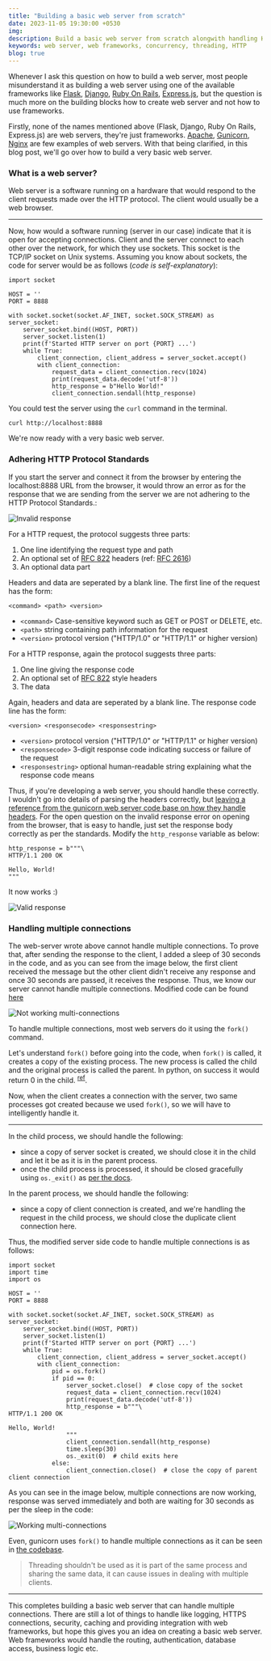```yaml
---
title: "Building a basic web server from scratch"
date: 2023-11-05 19:30:00 +0530
img:
description: Build a basic web server from scratch alongwith handling HTTP requests and concurrent requests.
keywords: web server, web frameworks, concurrency, threading, HTTP
blog: true
---
```


Whenever I ask this question on how to build a web server, most people misunderstand it as building a web server using one of the available frameworks like [Flask](https://flask.palletsprojects.com/en/3.0.x/), [Django](https://www.djangoproject.com/), [Ruby On Rails](https://rubyonrails.org/), [Express.js](https://expressjs.com/), but the question is much more on the building blocks how to create web server and not how to use frameworks.

Firstly, none of the names mentioned above (Flask, Django, Ruby On Rails, Express.js) are web servers, they're just frameworks. [Apache](https://httpd.apache.org/), [Gunicorn](https://gunicorn.org/), [Nginx](https://docs.nginx.com/nginx/admin-guide/web-server/) are few examples of web servers. With that being clarified, in this blog post, we'll go over how to build a very basic web server.

### What is a web server?

Web server is a software running on a hardware that would respond to the client requests made over the HTTP protocol. The client would usually be a web browser.

---

Now, how would a software running (server in our case) indicate that it is open for accepting connections. Client and the server connect to each other over the network, for which they use sockets. This socket is the TCP/IP socket on Unix systems. Assuming you know about sockets, the code for server would be as follows (_code is self-explanatory_):

```
import socket

HOST = ''
PORT = 8888

with socket.socket(socket.AF_INET, socket.SOCK_STREAM) as server_socket:
    server_socket.bind((HOST, PORT))
    server_socket.listen(1)
    print(f'Started HTTP server on port {PORT} ...')
    while True:
        client_connection, client_address = server_socket.accept()
        with client_connection:
            request_data = client_connection.recv(1024)
            print(request_data.decode('utf-8'))
            http_response = b"Hello World!"
            client_connection.sendall(http_response)
```

You could test the server using the `curl` command in the terminal.

```
curl http://localhost:8888
```

We're now ready with a very basic web server.

### Adhering HTTP Protocol Standards

If you start the server and connect it from the browser by entering the localhost:8888 URL from the browser, it would throw an error as for the response that we are sending from the server we are not adhering to the HTTP Protocol Standards.:

![Invalid response](./images/invalid.png)

For a HTTP request, the protocol suggests three parts:

1. One line identifying the request type and path
2. An optional set of [RFC 822](https://datatracker.ietf.org/doc/html/rfc822) headers (ref: [RFC 2616](https://datatracker.ietf.org/doc/html/rfc2616#section-4))
3. An optional data part

Headers and data are seperated by a blank line. The first line of the request has the form:

`<command> <path> <version>`

- `<command>` Case-sensitive keyword such as GET or POST or DELETE, etc.
- `<path>` string containing path information for the request
- `<version>` protocol version ("HTTP/1.0" or "HTTP/1.1" or higher version)

For a HTTP response, again the protocol suggests three parts:

1. One line giving the response code
2. An optional set of [RFC 822](https://datatracker.ietf.org/doc/html/rfc822) style headers
3. The data

Again, headers and data are seperated by a blank line. The response code line has the form:

`<version> <responsecode> <responsestring>`

- `<version>` protocol version ("HTTP/1.0" or "HTTP/1.1" or higher version)
- `<responsecode>` 3-digit response code indicating success or failure of the request
- `<responsestring>` optional human-readable string explaining what the response code means

Thus, if you're developing a web server, you should handle these correctly. I wouldn't go into details of parsing the headers correctly, but [leaving a reference from the gunicorn web server code base on how they handle headers](https://github.com/benoitc/gunicorn/blob/430dcdd997b955fa1a8569a07d9cdcbac686fb35/gunicorn/http/message.py#L62). For the open question on the invalid response error on opening from the browser, that is easy to handle, just set the response body correctly as per the standards. Modify the `http_response` variable as below:

```
http_response = b"""\
HTTP/1.1 200 OK

Hello, World!
"""
```

It now works :)

![Valid response](./images/valid-http.png)

### Handling multiple connections

The web-server wrote above cannot handle multiple connections. To prove that, after sending the response to the client, I added a sleep of 30 seconds in the code, and as you can see from the image below, the first client received the message but the other client didn't receive any response and once 30 seconds are passed, it receives the response. Thus, we know our server cannot handle multiple connections. Modified code can be found [here](https://gist.github.com/mishal23/e96ae1a967702f508171911ccd34e7b4#file-server-py)

![Not working multi-connections](./images/nw-multi-connections.png)

To handle multiple connections, most web servers do it using the `fork()` command.

Let's understand `fork()` before going into the code, when `fork()` is called, it creates a copy of the existing process. The new process is called the child and the original process is called the parent. In python, on success it would return 0 in the child. <sup>[ref](https://docs.python.org/3/library/os.html#os._exit)</sup>.

Now, when the client creates a connection with the server, two same processes got created because we used `fork()`, so we will have to intelligently handle it.

---

In the child process, we should handle the following:

- since a copy of server socket is created, we should close it in the child and let it be as it is in the parent process.
- once the child process is processed, it should be closed gracefully using `os._exit()` as [per the docs](https://docs.python.org/3/library/os.html#os._exit).

In the parent process, we should handle the following:

- since a copy of client connection is created, and we're handling the request in the child process, we should close the duplicate client connection here.

Thus, the modified server side code to handle multiple connections is as follows:

```
import socket
import time
import os

HOST = ''
PORT = 8888

with socket.socket(socket.AF_INET, socket.SOCK_STREAM) as server_socket:
    server_socket.bind((HOST, PORT))
    server_socket.listen(1)
    print(f'Started HTTP server on port {PORT} ...')
    while True:
        client_connection, client_address = server_socket.accept()
        with client_connection:
            pid = os.fork()
            if pid == 0:
                server_socket.close()  # close copy of the socket
                request_data = client_connection.recv(1024)
                print(request_data.decode('utf-8'))
                http_response = b"""\
HTTP/1.1 200 OK

Hello, World!
                """
                client_connection.sendall(http_response)
                time.sleep(30)
                os._exit(0)  # child exits here
            else:
                client_connection.close()  # close the copy of parent client connection
```

As you can see in the image below, multiple connections are now working, response was served immediately and both are waiting for 30 seconds as per the sleep in the code:

![Working multi-connections](./images/multi-connections.png)

Even, gunicorn uses `fork()` to handle multiple connections as it can be seen in [the codebase](https://github.com/benoitc/gunicorn/blob/430dcdd997b955fa1a8569a07d9cdcbac686fb35/gunicorn/arbiter.py#L587).

> Threading shouldn't be used as it is part of the same process and sharing the same data, it can cause issues in dealing with multiple clients.

---

This completes building a basic web server that can handle multiple connections. There are still a lot of things to handle like logging, HTTPS connections, security, caching and providing integration with web frameworks, but hope this gives you an idea on creating a basic web server. Web frameworks would handle the routing, authentication, database access, business logic etc.

